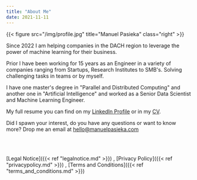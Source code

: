 ```yaml
---
title: "About Me"
date: 2021-11-11
---
```


{{< figure src="/img/profile.jpg" title="Manuel Pasieka" class="right" >}}

Since 2022 I am helping companies in the DACH region to leverage the power of machine learning for their business.

Prior I have been working for 15 years as an Engineer in a variety of companies ranging from Startups, Research Institutes to SMB's. Solving challenging tasks in teams or by myself.

I have one master's degree in "Parallel and Distributed Computing" and another one in "Artificial Intelligence" and worked as a Senior Data Scientist and Machine Learning Engineer.

My full resume you can find on my <a href="https://linkedin.com/in/manuelpasieka" target="_blank">LinkedIn Profile</a> or in my <a href="https://github.com/mapa17/CV/raw/master/Manuel_Pasieka.pdf" target="_blank">CV</a>.

Did I spawn your interest, do you have any questions or want to know more? Drop me an email at hello@manuelpasieka.com

</br>
</br>

[Legal Notice]({{< ref "legalnotice.md" >}}) , [Privacy Policy]({{< ref "privacypolicy.md" >}}) , [Terms and Conditions]({{< ref "terms_and_conditions.md" >}})
